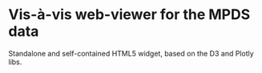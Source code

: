 Vis-à-vis web-viewer for the MPDS data
==========

Standalone and self-contained HTML5 widget, based on the D3 and Plotly libs.